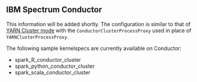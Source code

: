 ## IBM Spectrum Conductor

This information will be added shortly.  The configuration is similar to that of [YARN Cluster mode](kernel-yarn-cluster-mode.html) with the `ConductorClusterProcessProxy` used in place of `YARNClusterProcessProxy`.

The following sample kernelspecs are currently available on Conductor:

+ spark_R_conductor_cluster
+ spark_python_conductor_cluster
+ spark_scala_conductor_cluster
